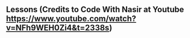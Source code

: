 ##  Lessons (Credits to Code With Nasir at Youtube https://www.youtube.com/watch?v=NFh9WEH0Zi4&t=2338s)
